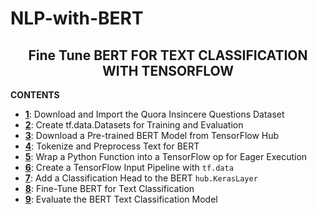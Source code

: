 # NLP-with-BERT
<h2 align=center>Fine Tune BERT FOR TEXT CLASSIFICATION WITH TENSORFLOW</h2>

**CONTENTS**
- **[1]()**: Download and Import the Quora Insincere Questions Dataset
- **[2]()**: Create tf.data.Datasets for Training and Evaluation
- **[3]()**: Download a Pre-trained BERT Model from TensorFlow Hub
- **[4]()**: Tokenize and Preprocess Text for BERT
- **[5]()**: Wrap a Python Function into a TensorFlow op for Eager Execution
- **[6]()**: Create a TensorFlow Input Pipeline with `tf.data`
- **[7]()**: Add a Classification Head to the BERT `hub.KerasLayer`
- **[8]()**: Fine-Tune BERT for Text Classification
- **[9]()**: Evaluate the BERT Text Classification Model
